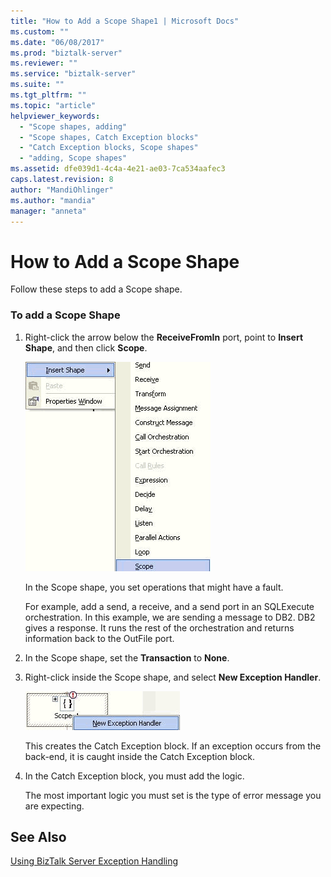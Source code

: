 ```yaml
---
title: "How to Add a Scope Shape1 | Microsoft Docs"
ms.custom: ""
ms.date: "06/08/2017"
ms.prod: "biztalk-server"
ms.reviewer: ""
ms.service: "biztalk-server"
ms.suite: ""
ms.tgt_pltfrm: ""
ms.topic: "article"
helpviewer_keywords: 
  - "Scope shapes, adding"
  - "Scope shapes, Catch Exception blocks"
  - "Catch Exception blocks, Scope shapes"
  - "adding, Scope shapes"
ms.assetid: dfe039d1-4c4a-4e21-ae03-7ca534aafec3
caps.latest.revision: 8
author: "MandiOhlinger"
ms.author: "mandia"
manager: "anneta"
---
```

# How to Add a Scope Shape
Follow these steps to add a Scope shape.  
  
### To add a Scope Shape  
  
1.  Right-click the arrow below the **ReceiveFromIn** port, point to **Insert Shape**, and then click **Scope**.  
  
     ![](../core/media/siebeladapter-18-exceptionhandling-insertscope.gif "SiebelAdapter_18_ExceptionHandling_InsertScope")  
  
     In the Scope shape, you set operations that might have a fault.  
  
     For example, add a send, a receive, and a send port in an SQLExecute orchestration. In this example, we are sending a message to DB2. DB2 gives a response. It runs the rest of the orchestration and returns information back to the OutFile port.  
  
2.  In the Scope shape, set the **Transaction** to **None**.  
  
3.  Right-click inside the Scope shape, and select **New Exception Handler**.  
  
     ![](../core/media/siebeladapter-19-exceptionhandling-newexception.gif "SiebelAdapter_19_ExceptionHandling_NewException")  
  
     This creates the Catch Exception block. If an exception occurs from the back-end, it is caught inside the Catch Exception block.  
  
4.  In the Catch Exception block, you must add the logic.  
  
     The most important logic you must set is the type of error message you are expecting.  
  
## See Also  
 [Using BizTalk Server Exception Handling](../core/using-biztalk-server-exception-handling2.md)